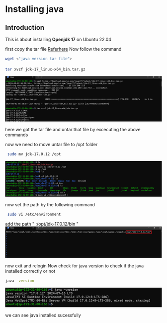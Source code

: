 # Installing java 

## Introduction
 This is about installing **Openjdk 17** on Ubuntu 22.04

first copy the tar file [Referhere](https://www.oracle.com/java/technologies/downloads/#java17)
Now follow the command

```bash
wget <"java version tar file">
 
tar xvzf jdk-17_linux-x64_bin.tar.gz 
```
![image](images/1.png)

here we got the tar file and untar that file by excecuting the above commands

now we need to move untar file to /opt folder
```bash
 sudo mv jdk-17.0.12 /opt
```
![image](images/2.png)

now set the path by the following command

```bash
 sudo vi /etc/environment
```
add the path " :/opt/jdk-17.0.12/bin "
![image](images/3.png)

now exit and relogin 
Now check for java version to check if the java installed correctly or not
```bash
java -version
```
![image](images/4.png)

we can see java installed sucessfully

